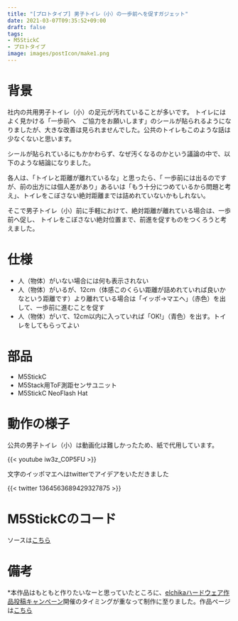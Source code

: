 ```yaml
---
title: "[プロトタイプ] 男子トイレ（小）の一歩前へを促すガジェット"
date: 2021-03-07T09:35:52+09:00
draft: false
tags:
- M5StickC
- プロトタイプ
image: images/postIcon/make1.png
---
```


# 背景

社内の共用男子トイレ（小）の足元が汚れていることが多いです。
トイレにはよく見かける「一歩前へ　ご協力をお願いします」のシールが貼られるようになりましたが、大きな改善は見られませんでした。公共のトイレもこのような話は少なくないと思います。

シールが貼られているにもかかわらず、なぜ汚くなるのかという議論の中で、以下のような結論になりました。

各人は、「トイレと距離が離れているな」と思ったら、「 一歩前には出るのですが、前の出方には個人差があり」あるいは「もう十分につめているから問題と考え」、トイレをこぼさない絶対距離までは詰めれていないかもしれない。

そこで男子トイレ（小）前に手軽におけて、絶対距離が離れている場合は、一歩前へ促し、
トイレをこぼさない絶対位置まで、前進を促すものをつくろうと考えました。

# 仕様

* 人（物体）がいない場合には何も表示されない
* 人（物体）がいるが、12cm（体感このくらい距離が詰めれていれば良いかなという距離です）より離れている場合は「イッポ→マエヘ」（赤色）を出して、一歩前に進むことを促す
* 人（物体）がいて、12cm以内に入っていれば「OK!」（青色）を出す。トイレをしてもらってよい

# 部品

* M5StickC
* M5Stack用ToF測距センサユニット
* M5StickC NeoFlash Hat

# 動作の様子

公共の男子トイレ（小）は動画化は難しかったため、紙で代用しています。

{{< youtube iw3z_C0P5FU >}}

文字のイッポマエヘはtwitterでアイデアをいただきました

{{< twitter 1364563689429327875 >}}

# M5StickCのコード

ソースは[こちら](https://github.com/mametarou967/danshiToireShouGadget-/blob/main/toire/toire.ino)

# 備考

*本作品はもともと作りたいなーと思っていたところに、[elchikaハードウェア作品投稿キャンペーン](https://elchika.com/promotion/akihabara2021/)開催のタイミングが重なって制作に至りました。作品ページは[こちら](https://elchika.com/article/6f5a5f2d-d565-4dc4-b0e1-f771df5c03f3/)

